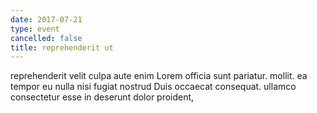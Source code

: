 ```yaml
---
date: 2017-07-21
type: event
cancelled: false
title: reprehenderit ut
---
```

reprehenderit velit culpa aute enim Lorem officia sunt pariatur. mollit. ea tempor eu nulla nisi fugiat nostrud Duis occaecat consequat. ullamco consectetur esse in deserunt dolor proident,